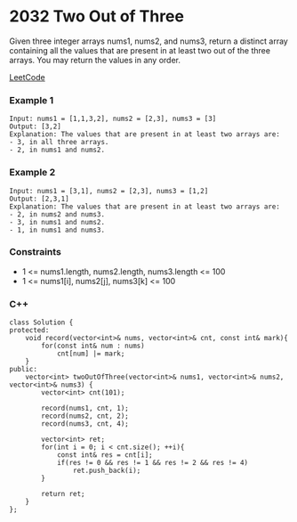 # 2032 Two Out of Three

Given three integer arrays nums1, nums2, and nums3, return a distinct array containing all the values that are present in at least two out of the three arrays. You may return the values in any order.

[LeetCode](https://leetcode.cn/problems/two-out-of-three/)

### Example 1

```
Input: nums1 = [1,1,3,2], nums2 = [2,3], nums3 = [3]
Output: [3,2]
Explanation: The values that are present in at least two arrays are:
- 3, in all three arrays.
- 2, in nums1 and nums2.
```

### Example 2

```
Input: nums1 = [3,1], nums2 = [2,3], nums3 = [1,2]
Output: [2,3,1]
Explanation: The values that are present in at least two arrays are:
- 2, in nums2 and nums3.
- 3, in nums1 and nums2.
- 1, in nums1 and nums3.
```

### Constraints

* 1 <= nums1.length, nums2.length, nums3.length <= 100
* 1 <= nums1[i], nums2[j], nums3[k] <= 100

### C++ 

```
class Solution {
protected:
    void record(vector<int>& nums, vector<int>& cnt, const int& mark){
        for(const int& num : nums)
            cnt[num] |= mark;
    }
public:
    vector<int> twoOutOfThree(vector<int>& nums1, vector<int>& nums2, vector<int>& nums3) {
        vector<int> cnt(101);
        
        record(nums1, cnt, 1);
        record(nums2, cnt, 2);
        record(nums3, cnt, 4);

        vector<int> ret;
        for(int i = 0; i < cnt.size(); ++i){
            const int& res = cnt[i];
            if(res != 0 && res != 1 && res != 2 && res != 4)
                ret.push_back(i);
        }
        
        return ret;
    }
};
```